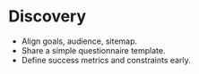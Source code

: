 # Discovery
- Align goals, audience, sitemap.
- Share a simple questionnaire template.
- Define success metrics and constraints early.
